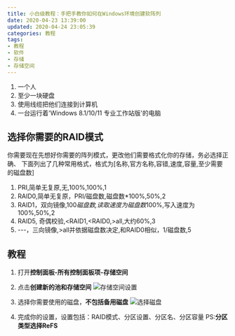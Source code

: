 ```yaml
---
title: 小白级教程：手把手教你如何在Windows环境创建软阵列
date: 2020-04-23 13:39:00
updated: 2020-04-24 23:05:39
categories: 教程
tags:
- 教程
- 软件
- 存储
- 存储空间
---
```


 1. 一个人
 2. 至少一块硬盘
 3. 使用线缆把他们连接到计算机
 4. 一台运行着'Windows 8.1/10/11 专业工作站版'的电脑

 <!-- more -->

## 选择你需要的RAID模式 ##
你需要现在先想好你需要的阵列模式，更改他们需要格式化你的存储，务必选择正确、
下面列出了几种常用格式，格式为[名称,官方名称,容错,速度,容量,至少需要的磁盘数]

 1. PRI,简单无复原,无,100%,100%,1
 2. RAID0,简单无复原，PRI/磁盘数,磁盘数*100%,50%,2
 3. RAID1，双向镜像,100*磁盘数,读取速度为磁盘数*100%,写入速度为100%,50%,2
 4. RAID5, 奇偶校验,<RAID1,<RAID0,>all,大约60%,3
 5. ---，三向镜像,>all并依据磁盘数决定,和RAID0相似，1/磁盘数,5

## 教程 ##

 1. 打开**控制面板-所有控制面板项-存储空间**
 2. 点击**创建新的池和存储空间**
![存储空间设置][2]

 3. 选择你需要使用的磁盘，**不包括备用磁盘**
![选择磁盘][3]

 4. 完成你的设置，设置包括：RAID模式、分区设置、分区名、分区容量
    PS:**分区类型选择ReFS**


  [1]: https://mbrjun.cn/downloads/RAID.xlsx
  [2]: https://images.mbrjun.cn/images/2020/04/23/bCgzFuHD59/%E5%AD%98%E5%82%A8.png
  [3]: https://images.mbrjun.cn/images/2020/04/23/4GhKSxQ7WV/%E9%80%89%E6%8B%A9%E7%A3%81%E7%9B%98.png